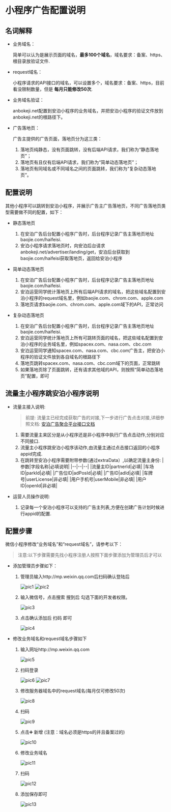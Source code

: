 # 小程序广告配置说明

## 名词解释

* 业务域名：

    简单可以认为是展示页面的域名，**最多100个域名**，域名要求：备案、https、根目录放验证文件.

* request域名：

    小程序请求的API接口的域名，可以设置多个，域名要求：备案、https，目前看没限制数量，但是 **每月只能修改50次**.

* 业务域名验证：

    anbokeji.net配置到安泊小程序的业务域名，并把安泊小程序的验证文件放到anbokeji.net的根路径下。

* 广告落地页：

    广告主提供的广告页面，落地页分为这三类：
    1. 落地页纯静态，没有页面跳转，没有后端API请求，我们称为“静态落地页”；
    2. 落地页有且仅有后端API请求，我们称为“简单动态落地页”；
    3. 落地页有同域名或不同域名之间的页面跳转，我们称为“复杂动态落地页”。

## 配置说明

其他小程序可以跳转到安泊小程序，并展示广告主广告落地页，不同广告落地页类型需要做不同的配置，如下：

* 静态落地页
    1. 在安泊广告后台配置小程序广告时，后台程序记录广告主落地页地址baojie.com/haifeisi.
    2. 安泊小程序请求落地页时，向安泊后台请求anbokeji.net/advertiser/landing/get，安泊后台获取到baojie.com/haifeisi获取落地页，返回给安泊小程序

* 简单动态落地页
    1. 在安泊广告后台配置小程序广告时，后台程序记录广告主落地页地址baojie.com/haifeisi.
    2. 安泊运营同学统计落地页上所有后端API请求的域名，把这些域名配置到安泊小程序的request域名里，例如baojie.com、chrom.com、apple.com
    3. 落地页请求baojie.com、chrom.com、apple.com域下的API，正常访问

* 复杂动态落地页

    1. 在安泊广告后台配置小程序广告时，后台程序记录广告主落地页地址baojie.com/haifeisi.
    2. 安泊运营同学统计落地页上所有可跳转页面的域名，把这些域名配置到安泊小程序的业务域名里，例如spacex.com、nasa.com、cbc.com
    3. 安泊运营同学通知spacex.com、nasa.com、cbc.com广告主，把安泊小程序的验证文件放到各自域名的根路径下
    4. 落地页跳转spacex.com、nasa.com、cbc.com域下的页面，正常跳转
    5. 如果落地页除了页面跳转，还有请求其他域的API，则按照“简单动态落地页”配置，即可

## 流量主小程序跳安泊小程序说明

* 流量主接入说明:

    > 前提: 流量主已经完成获取广告的对接,下一步进行广告点击对接,详细参照文档: [安泊广告聚合平台接口文档](https://github.com/xyz2020/anbo-public/blob/master/%E5%AE%89%E6%B3%8A%E5%B9%BF%E5%91%8A%E8%81%9A%E5%90%88%E5%B9%B3%E5%8F%B0%E6%8E%A5%E5%8F%A3%E6%96%87%E6%A1%A3.md)

    1. 需要流量主来区分是从小程序还是非小程序中执行广告点击动作,分别对应不同接口.
    2. 流量主小程序跳安泊小程序该动作,由流量主通过点击接口返回的小程序appid完成.
    3. 在跳转至安泊小程序需要附带参数(通过extraData）,以确定流量主身份:
        |参数|字段名称|必填说明|
        |--|--|--|
        |流量主ID|partnerId|必填|
        |车场ID|parkId|必填|
        |广告位ID|adPosId|必填|
        |广告ID|adId|必填|
        |车牌号|userLicense|非必填|
        |用户手机号|userMobile|非必填|
        |用户ID|openId|非必填|

* 运营人员操作说明:

    1. 记录每一个安泊小程序可以支持的广告主列表,方便在创建广告计划时候进行appid的配置.

## 配置步骤

微信小程序修改“业务域名”和“request域名”，请参考以下：

> 注意:以下步骤需要先找小程序注册人按照下面步骤添加为管理员后才可以

* 添加管理员步骤如下：

    1. 管理员输入http://mp.weixin.qq.com后扫码确认登陆后

        ![pic1](https://github.com/xyz2020/docs/blob/master/anbo/%E5%AE%89%E6%B3%8A%E5%B0%8F%E7%A8%8B%E5%BA%8F%E5%B9%BF%E5%91%8A%E9%85%8D%E7%BD%AE%E8%AF%B4%E6%98%8E/pic/图片1.png)
        ![pic2](https://github.com/xyz2020/docs/blob/master/anbo/%E5%AE%89%E6%B3%8A%E5%B0%8F%E7%A8%8B%E5%BA%8F%E5%B9%BF%E5%91%8A%E9%85%8D%E7%BD%AE%E8%AF%B4%E6%98%8E/pic/图片2.png)

    2. 输入微信号，点击搜索 搜到后 勾选下面的开发者权限。

        ![pic3](https://github.com/xyz2020/docs/blob/master/anbo/%E5%AE%89%E6%B3%8A%E5%B0%8F%E7%A8%8B%E5%BA%8F%E5%B9%BF%E5%91%8A%E9%85%8D%E7%BD%AE%E8%AF%B4%E6%98%8E/pic/图片3.png)

    3. 点击确认添加后 扫码 即可

        ![pic4](https://github.com/xyz2020/docs/blob/master/anbo/%E5%AE%89%E6%B3%8A%E5%B0%8F%E7%A8%8B%E5%BA%8F%E5%B9%BF%E5%91%8A%E9%85%8D%E7%BD%AE%E8%AF%B4%E6%98%8E/pic/图片4.png)

* 修改业务域名和request域名步骤如下

    1. 输入网址http://mp.weixin.qq.com

        ![pic5](https://github.com/xyz2020/docs/blob/master/anbo/%E5%AE%89%E6%B3%8A%E5%B0%8F%E7%A8%8B%E5%BA%8F%E5%B9%BF%E5%91%8A%E9%85%8D%E7%BD%AE%E8%AF%B4%E6%98%8E/pic/图片5.png)

    2. 扫码登录

        ![pic6](https://github.com/xyz2020/docs/blob/master/anbo/%E5%AE%89%E6%B3%8A%E5%B0%8F%E7%A8%8B%E5%BA%8F%E5%B9%BF%E5%91%8A%E9%85%8D%E7%BD%AE%E8%AF%B4%E6%98%8E/pic/图片6.png)
        ![pic7](https://github.com/xyz2020/docs/blob/master/anbo/%E5%AE%89%E6%B3%8A%E5%B0%8F%E7%A8%8B%E5%BA%8F%E5%B9%BF%E5%91%8A%E9%85%8D%E7%BD%AE%E8%AF%B4%E6%98%8E/pic/图片7.png)

    3. 修改服务器域名中的request域名(每月仅可修改50次)

        ![pic8](https://github.com/xyz2020/docs/blob/master/anbo/%E5%AE%89%E6%B3%8A%E5%B0%8F%E7%A8%8B%E5%BA%8F%E5%B9%BF%E5%91%8A%E9%85%8D%E7%BD%AE%E8%AF%B4%E6%98%8E/pic/图片8.png)

    4. 扫码

        ![pic9](https://github.com/xyz2020/docs/blob/master/anbo/%E5%AE%89%E6%B3%8A%E5%B0%8F%E7%A8%8B%E5%BA%8F%E5%B9%BF%E5%91%8A%E9%85%8D%E7%BD%AE%E8%AF%B4%E6%98%8E/pic/图片9.png)

    5. 点击➕ 新增 (注意：域名必须是https的并且备案过的)

        ![pic10](https://github.com/xyz2020/docs/blob/master/anbo/%E5%AE%89%E6%B3%8A%E5%B0%8F%E7%A8%8B%E5%BA%8F%E5%B9%BF%E5%91%8A%E9%85%8D%E7%BD%AE%E8%AF%B4%E6%98%8E/pic/图片10.png)

    6. 修改业务域名

        ![pic11](https://github.com/xyz2020/docs/blob/master/anbo/%E5%AE%89%E6%B3%8A%E5%B0%8F%E7%A8%8B%E5%BA%8F%E5%B9%BF%E5%91%8A%E9%85%8D%E7%BD%AE%E8%AF%B4%E6%98%8E/pic/图片11.png)

    7. 扫码

        ![pic12](https://github.com/xyz2020/docs/blob/master/anbo/%E5%AE%89%E6%B3%8A%E5%B0%8F%E7%A8%8B%E5%BA%8F%E5%B9%BF%E5%91%8A%E9%85%8D%E7%BD%AE%E8%AF%B4%E6%98%8E/pic/图片12.png)

    8. 添加保存即可

        ![pic13](https://github.com/xyz2020/docs/blob/master/anbo/%E5%AE%89%E6%B3%8A%E5%B0%8F%E7%A8%8B%E5%BA%8F%E5%B9%BF%E5%91%8A%E9%85%8D%E7%BD%AE%E8%AF%B4%E6%98%8E/pic/图片13.png)
